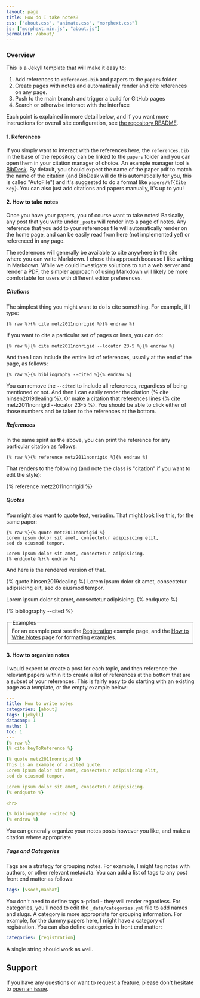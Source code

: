 ```yaml
---
layout: page
title: How do I take notes?
css: ["about.css", "animate.css", "morphext.css"]
js: ["morphext.min.js", "about.js"]
permalink: /about/
---
```


### Overview

This is a Jekyll template that will make it easy to:

1. Add references to `references.bib` and papers to the `papers` folder.
2. Create pages with notes and automatically render and cite references on any page.
3. Push to the main branch and trigger a build for GitHub pages
4. Search or otherwise interact with the interface

Each point is explained in more detail below, and if you want more instructions for
overall site configuration, see [the repository README](https://github.com/vsoch/notes-jekyll/#notes-jekyll).


#### 1. References

If you simply want to interact with the references here, the `references.bib` in the base
of the repository can be linked to the `papers` folder and you can open them in your citation
manager of choice. An example manager tool is [BibDesk](https://bibdesk.sourceforge.io/).
By default, you should expect the name of the paper pdf to match the name of the citation 
(and BibDesk will do this automatically for you, this is called "AutoFile") and it's
suggested to do a format like `papers/%f{Cite Key}`. You can also just add citations
and papers manually, it's up to you!


#### 2. How to take notes

Once you have your papers, you of course want to take notes! Basically, any post
that you write under `_posts` will render into a page of notes. Any reference
that you add to your references file will automatically render on the home page,
and can be easily read from here (not implemented yet) or referenced in any page.

The rederences will generally be available to cite anywhere in the site where you can write Markdown.
I chose this approach because I like writing in Markdown.
While we could investigate solutions to run a web server and render a PDF, the simpler
approach of using Markdown will likely be more comfortable for users with different
editor preferences.


##### Citations

The simplest thing you might want to do is cite something. For example,
if I type:

```
{% raw %}{% cite metz2011nonrigid %}{% endraw %}
```

If you want to cite a particular set of pages or lines, you can do:

```
{% raw %}{% cite metz2011nonrigid --locator 23-5 %}{% endraw %}
```

And then I can include the entire list of references, usually at the end of the page, as follows:

```
{% raw %}{% bibliography --cited %}{% endraw %}
```

You can remove the `--cited` to include all references, regardless of being mentioned or
not. And then I can easily render the citation {% cite hinsen2019dealing %}.
Or make a citation that references lines {% cite metz2011nonrigid --locator 23-5 %}.
You should be able to click either of those numbers and be taken to the references at the bottom.


##### References

In the same spirit as the above, you can print the reference for any particular citation
as follows:

```
{% raw %}{% reference metz2011nonrigid %}{% endraw %}
```

That renders to the following (and note the class is "citation" if you want to edit the
style):

{% reference metz2011nonrigid %}


##### Quotes

You might also want to quote text, verbatim. That might look like this, for the same
paper:

```
{% raw %}{% quote metz2011nonrigid %}
Lorem ipsum dolor sit amet, consectetur adipisicing elit,
sed do eiusmod tempor.

Lorem ipsum dolor sit amet, consectetur adipisicing.
{% endquote %}{% endraw %}
```

And here is the rendered version of that.

{% quote hinsen2019dealing %}
Lorem ipsum dolor sit amet, consectetur adipisicing elit,
sed do eiusmod tempor.

Lorem ipsum dolor sit amet, consectetur adipisicing.
{% endquote %}

{% bibliography --cited %}

<fieldset class="field-set" markdown="1">
<legend class="leg-title">Examples</legend>
For an example post see the <a href="https://vsoch.github.io/notes-jekyll/registration">Registration</a> example page,
and the <a href="https://vsoch.github.io/notes-jekyll/how-to-write-notes">How to Write Notes</a> page
for formatting examples.</span>
</fieldset>


#### 3. How to organize notes

I would expect to create a post for each topic, and then reference the relevant papers
within it to create a list of references at the bottom that are a subset of your references.
This is fairly easy to do starting with an existing page as a template, or the empty
example below:

```yaml
---
title: How to write notes
categories: [about]
tags: [jekyll]
datacamp: 1
maths: 1
toc: 1
---
{% raw %}
{% cite keyToReference %}

{% quote metz2011nonrigid %}
This is an example of a cited quote.
Lorem ipsum dolor sit amet, consectetur adipisicing elit,
sed do eiusmod tempor.

Lorem ipsum dolor sit amet, consectetur adipisicing.
{% endquote %}

<hr>

{% bibliography --cited %}
{% endraw %}
```

You can generally organize your notes posts however you like, and make a citation where appropriate.

##### Tags and Categories

Tags are a strategy for grouping notes. For example, I might tag notes with authors, or other relevant
metadata.  You can add a list of tags to any post front end matter as follows:

```yaml
tags: [vsoch,manbat]
```

You don't need to define tags a-priori - they will render regardless. For categories,
you'll need to edit the `_data/categories.yml` file to add names and slugs. A category
is more appropriate for grouping information. For example, for the dummy papers here,
I might have a category of registration. You can also define categories in front end matter:

```yaml
categories: [registration]
```

A single string should work as well.

## Support

If you have any questions or want to request a feature, please don't hesitate
to [open an issue](https://github.com/vsoch/notes-jekyll/issues). 
